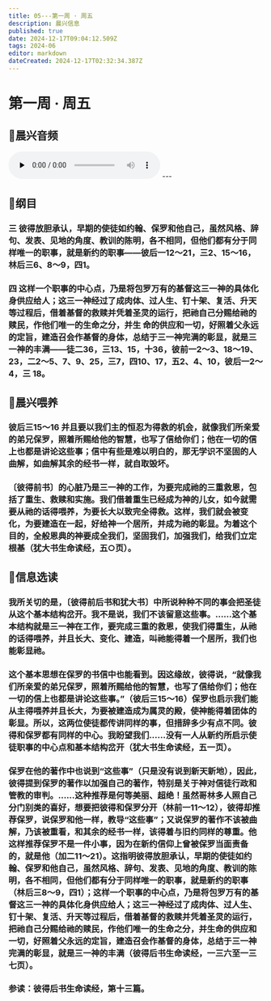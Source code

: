 ```yaml
---
title: 05---第一周 · 周五
description: 晨兴信息
published: true
date: 2024-12-17T09:04:12.509Z
tags: 2024-06
editor: markdown
dateCreated: 2024-12-17T02:32:34.387Z
---
```


# 第一周 · 周五

## 🎵晨兴音频
<audio id="audio" controls="" preload="none">
      <source id="mp3" src="/2024-06/week1/week1day5.mp3">
</audio>
---

## 📖纲目

### 三    彼得放胆承认，早期的使徒如约翰、保罗和他自己，虽然风格、辞句、发表、见地的角度、教训的陈明，各不相同，但他们都有分于同样唯一的职事，就是新约的职事——彼后一12～21，三2、15～16，林后三6、8～9，四1。

### 四    这样一个职事的中心点，乃是将包罗万有的基督这三一神的具体化身供应给人；这三一神经过了成肉体、过人生、钉十架、复活、升天等过程后，借着基督的救赎并凭着圣灵的运行，把祂自己分赐给祂的赎民，作他们唯一的生命之分，并生 命的供应和一切，好照着父永远的定旨，建造召会作基督的身体，总结于三一神完满的彰显，就是三一神的丰满——徒二36，三13、15，十36，彼前一2～3、18～19、23，二2～5、7、9、25，三7，四10、17，五2、4、10，彼后一2～4，三 18。

## 📖晨兴喂养

### 彼后三15～16    并且要以我们主的恒忍为得救的机会，就像我们所亲爱的弟兄保罗，照着所赐给他的智慧，也写了信给你们；他在一切的信上也都是讲论这些事；信中有些是难以明白的，那无学识不坚固的人曲解，如曲解其余的经书一样，就自取毁坏。

### 〔彼得前书〕的心脏乃是三一神的工作，为要完成祂的三重救恩，包括了重生、救赎和实施。我们借着重生已经成为神的儿女，如今就需要从祂的话得喂养，为要长大以致完全得救。这样，我们就会被变化，为要建造在一起，好给神一个居所，并成为祂的彰显。为着这个目的，全般恩典的神要成全我们，坚固我们，加强我们，给我们立定根基（犹大书生命读经，五○页）。

## 📖信息选读

### 我所关切的是，〔彼得前后书和犹大书〕中所说种种不同的事会把圣徒从这个基本结构岔开。我不是说，我们不该留意这些事。……这个基本结构就是三一神在工作，要完成三重的救恩，使我们得重生，从祂的话得喂养，并且长大、变化、建造，叫祂能得着一个居所，我们也能彰显祂。

### 这个基本思想在保罗的书信中也能看到。因这缘故，彼得说，“就像我们所亲爱的弟兄保罗，照着所赐给他的智慧，也写了信给你们；他在一切的信上也都是讲论这些事。”（彼后三15～16）保罗也启示我们能从主得喂养并且长大，为要被建造成为属灵的殿，使神能得着团体的彰显。所以，这两位使徒都传讲同样的事，但措辞多少有点不同。彼得和保罗都有同样的中心。我盼望我们……没有一人从新约所启示使徒职事的中心点和基本结构岔开（犹大书生命读经，五一页）。

### 保罗在他的著作中也说到“这些事”（只是没有说到新天新地），因此，彼得提到保罗的著作以加强自己的著作，特别是关于神对信徒行政和管教的审判。……这种推荐是何等美丽、超绝！虽然哥林多人照自己分门别类的喜好，想要把彼得和保罗分开（林前一11～12），彼得却推荐保罗，说保罗和他一样，教导“这些事”；又说保罗的著作不该被曲解，乃该被重看，和其余的经书一样，该得着与旧约同样的尊重。他这样推荐保罗不是一件小事，因为在新约信仰上曾被保罗当面责备的，就是他（加二11～21）。这指明彼得放胆承认，早期的使徒如约翰、保罗和他自己，虽然风格、辞句、发表、见地的角度、教训的陈明，各不相同，但他们都有分于同样唯一的职事，就是新约的职事（林后三8～9，四1）；这样一个职事的中心点，乃是将包罗万有的基督这三一神的具体化身供应给人；这三一神经过了成肉体、过人生、钉十架、复活、升天等过程后，借着基督的救赎并凭着圣灵的运行，把祂自己分赐给祂的赎民，作他们唯一的生命之分，并生命的供应和一切，好照着父永远的定旨，建造召会作基督的身体，总结于三一神完满的彰显，就是三一神的丰满（彼得后书生命读经，一三六至一三七页）。

### 参读：彼得后书生命读经，第十三篇。
<!-- Google tag (gtag.js) -->
<script async src="https://www.googletagmanager.com/gtag/js?id=G-1P8709Z16T"></script>
<script>
  window.dataLayer = window.dataLayer || [];
  function gtag(){dataLayer.push(arguments);}
  gtag('js', new Date());

  gtag('config', 'G-1P8709Z16T');
</script>
